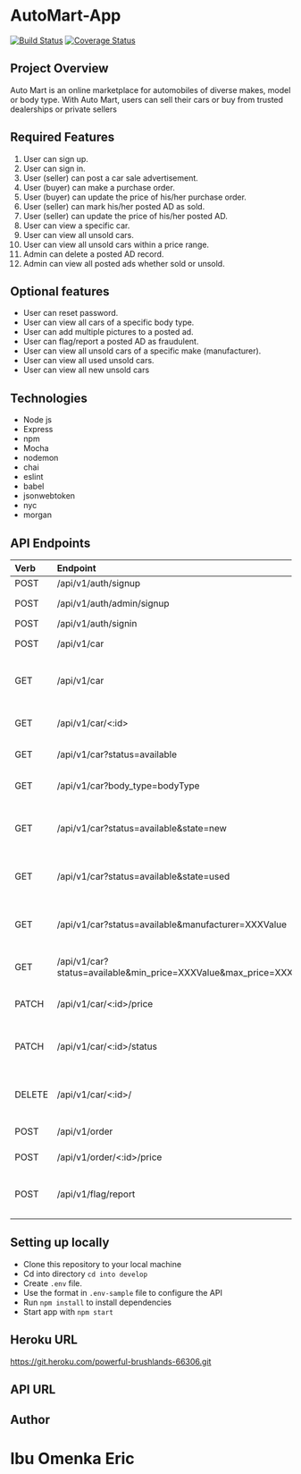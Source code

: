 
# AutoMart-App

[![Build Status](https://travis-ci.org/EricoMartin/automart.github.io.svg?branch=develop)](https://travis-ci.org/EricoMartin/automart.github.io)    [![Coverage Status](https://coveralls.io/repos/github/EricoMartin/automart.github.io/badge.svg?branch=develop)](https://coveralls.io/github/EricoMartin/automart.github.io?branch=develop)

## Project Overview

Auto Mart is an online marketplace for automobiles of diverse makes, model or body type. With
Auto Mart, users can sell their cars or buy from trusted dealerships or private sellers

## Required Features

1. User can sign up.
2. User can sign in.
3. User (seller) can post a car sale advertisement.
4. User (buyer) can make a purchase order.
5. User (buyer) can update the price of his/her purchase order.
6. User (seller) can mark his/her posted AD as sold.
7. User (seller) can update the price of his/her posted AD.
8. User can view a specific car.
9. User can view all unsold cars.
10. User can view all unsold cars within a price range.
11. Admin can delete a posted AD record.
12. Admin can view all posted ads whether sold or unsold.

## Optional features

- User can reset password.
- User can view all cars of a specific body type.
- User can add multiple pictures to a posted ad.
- User can flag/report a posted AD as fraudulent.
- User can view all unsold cars of a specific make (manufacturer).
- User can view all used unsold cars.
- User can view all new unsold cars

## Technologies

- Node js
- Express
- npm
- Mocha
- nodemon
- chai
- eslint 
- babel
- jsonwebtoken
- nyc
- morgan

## API Endpoints

| Verb     | Endpoint                                                           | Action
| :------- | :---------------------------------------------------------------   | :---------------------------------------------
| POST     | /api/v1/auth/signup                                                | Create a user
| POST     | /api/v1/auth/admin/signup                                          | Create a user (Admin)
| POST     | /api/v1/auth/signin                                                | Sign a user in
| POST     | /api/v1/car                                                        | Create a car AD
| GET      | /api/v1/car                                                        | View all posted ADs whether sold or available
| GET      | /api/v1/car/<:id>                                                  | View a specific car AD
| GET      | /api/v1/car?status=available                                       | View all unsold cars
| GET      | /api/v1/car?body_type=bodyType                                     | View all cars of a specific body type.
| GET      | /api/v1/car?status=available&state=new                             | View all unsold cars of a specific state (new)
| GET      | /api/v1/car?status=available&state=used                            | View all unsold cars of a specific state (used)
| GET      | /api/v1/car?status=available&manufacturer=XXXValue                 | View all unsold cars of a specific make (manufacturer)
| GET      | /api/v1/car?status=available&min_price=XXXValue&max_price=XXXValue | View all unsold cars within a price range
| PATCH    | /api/v1/car/<:id>/price                                            | Update a specific car AD price
| PATCH    | /api/v1/car/<:id>/status                                           | Update a specific car AD status (sold)
| DELETE   | /api/v1/car/<:id>/                                                 | Delete a specific car AD (only Admin)
| POST     | /api/v1/order                                                      | Create an order
| POST     | /api/v1/order/<:id>/price                                          | Update price of an order
| POST     | /api/v1/flag/report                                                | Create a flag/report a posted AD as fraudulent

## Setting up locally

- Clone this repository to your local machine
- Cd into directory `cd into develop`
- Create `.env` file.
- Use the format in `.env-sample` file to configure the API
- Run `npm install` to install dependencies
- Start app with `npm start`

## Heroku URL

https://git.heroku.com/powerful-brushlands-66306.git


## API URL

## Author

Ibu Omenka Eric
=======

